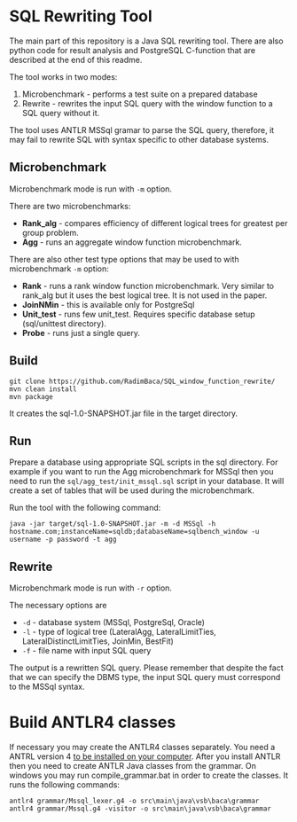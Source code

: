 # SQL Rewriting Tool

The main part of this repository is a Java SQL rewriting tool. There are also python code for result analysis and PostgreSQL C-function that are described at the end of this readme. 

The tool works in two modes:
1. Microbenchmark - performs a test suite on a prepared database
2. Rewrite - rewrites the input SQL query with the window function to a SQL query without it.

The tool uses ANTLR MSSql gramar to parse the SQL query, therefore, it may fail to rewrite SQL with syntax specific to other database systems.

## Microbenchmark

Microbenchmark mode is run with `-m` option.

There are two microbenchmarks:
- **Rank_alg** - compares efficiency of different logical trees for greatest per group problem.
- **Agg** - runs an aggregate window function microbenchmark.

There are also other test type options that may be used to with microbenchmark `-m` option:
- **Rank** - runs a rank window function microbenchmark. Very similar to rank_alg but it uses the best logical tree. It is not used in the paper.
- **JoinNMin** - this is available only for PostgreSql 
- **Unit_test** - runs few unit_test. Requires specific database setup (sql/unittest directory).
- **Probe** - runs just a single query.


## Build 

```shell
git clone https://github.com/RadimBaca/SQL_window_function_rewrite/
mvn clean install
mvn package
```

It creates the sql-1.0-SNAPSHOT.jar file in the target directory.

## Run 

Prepare a database using appropriate SQL scripts in the sql directory. For example if you want to run the Agg microbenchmark for MSSql then you need to run the `sql/agg_test/init_mssql.sql` script in your database. It will create a set of tables that will be used during the microbenchmark.

Run the tool with the following command:

```shell
java -jar target/sql-1.0-SNAPSHOT.jar -m -d MSSql -h hostname.com;instanceName=sqldb;databaseName=sqlbench_window -u username -p password -t agg
```

## Rewrite

Microbenchmark mode is run with `-r` option.

The necessary options are 
- `-d` - database system (MSSql, PostgreSql, Oracle)
- `-l` - type of logical tree (LateralAgg, LateralLimitTies, LateralDistinctLimitTies, JoinMin, BestFit)
- `-f` - file name with input SQL query

The output is a rewritten SQL query. Please remember that despite the fact that we can specify the DBMS type, the input SQL query must correspond to the MSSql syntax.

# Build ANTLR4 classes

If necessary you may create the ANTLR4 classes separately.
You need a ANTRL version 4 [to be installed on your computer](https://github.com/antlr/antlr4/blob/master/doc/getting-started.md). 
After you install ANTLR then you need to create ANTLR Java classes from the grammar. On windows you may run compile_grammar.bat in order to create the classes. It runs the following commands:

```shell
antlr4 grammar/Mssql_lexer.g4 -o src\main\java\vsb\baca\grammar 
antlr4 grammar/Mssql.g4 -visitor -o src\main\java\vsb\baca\grammar
```

